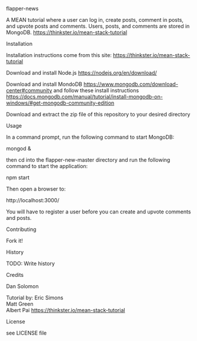 flapper-news

A MEAN tutorial where a user can log in, create posts, comment in posts, and upvote posts and comments. Users, posts, and comments are stored in MongoDB.
https://thinkster.io/mean-stack-tutorial

Installation

Installation instructions come from this site: https://thinkster.io/mean-stack-tutorial

Download and install Node.js
https://nodejs.org/en/download/

Download and install MondoDB
https://www.mongodb.com/download-center#community
and follow these install instructions
https://docs.mongodb.com/manual/tutorial/install-mongodb-on-windows/#get-mongodb-community-edition

Download and extract the zip file of this repository to your desired directory

Usage

In a command prompt, run the following command to start MongoDB:

mongod &

then cd into the flapper-new-master directory and run the following command to start the application:

npm start

Then open a browser to:

http://localhost:3000/

You will have to register a user before you can create and upvote comments and posts. 

Contributing

Fork it!

History

TODO: Write history

Credits

Dan Solomon

Tutorial by:
Eric Simons   
Matt Green   
Albert Pai
https://thinkster.io/mean-stack-tutorial

License

see LICENSE file
